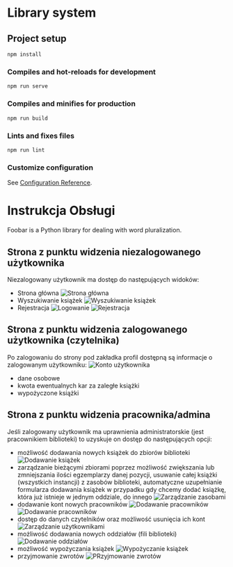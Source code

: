 # Library system

## Project setup
```
npm install
```

### Compiles and hot-reloads for development
```
npm run serve
```

### Compiles and minifies for production
```
npm run build
```

### Lints and fixes files
```
npm run lint
```

### Customize configuration
See [Configuration Reference](https://cli.vuejs.org/config/).

# Instrukcja Obsługi 

Foobar is a Python library for dealing with word pluralization.

## Strona z punktu widzenia niezalogowanego użytkownika

Niezalogowany użytkownik ma dostęp do następujących widoków:
- Strona główna
![Strona główna](./images_readme/13.PNG)
- Wyszukiwanie książek
![Wyszukiwanie książek](./images_readme/1.PNG)
- Rejestracja
![Logowanie](./images_readme/2.PNG)
![Rejestracja](./images_readme/3.PNG)



## Strona z punktu widzenia zalogowanego użytkownika (czytelnika)

Po zalogowaniu do strony pod zakładka profil dostępną są informacje o zalogowanym użytkowniku:
![Konto użytkownika](./images_readme/12.PNG)
- dane osobowe
- kwota ewentualnych kar za zaległe książki
- wypożyczone książki


## Strona z punktu widzenia pracownika/admina
Jeśli zalogowany użytkownik ma uprawnienia administratorskie (jest pracownikiem biblioteki) to uzyskuje on dostęp do następujących opcji:
- możliwość dodawania nowych książek do zbiorów biblioteki
![Dodawanie książek](./images_readme/4.PNG)
- zarządzanie bieżącymi zbiorami poprzez możliwość zwiększania lub zmniejszania ilości egzemplarzy danej pozycji, usuwanie całej książki (wszystkich instancji) z zasobów biblioteki, automatyczne uzupełnianie formularza dodawania książek w przypadku gdy chcemy dodać książkę, która już istnieje w jednym oddziale, do innego
![Zarządzanie zasobami](./images_readme/5.PNG)
- dodawanie kont nowych pracowników
![Dodawanie pracowników](./images_readme/6.PNG)
![Dodawanie pracowników](./images_readme/7.PNG)
- dostęp do danych czytelników oraz możliwość usunięcia ich kont
![Zarządzanie użytkownikami](./images_readme/8.PNG)
- możliwość dodawania nowych oddziałów (fili biblioteki)
![Dodawanie oddziałów](./images_readme/9.PNG)
- możliwość wypożyczania książek
![Wypożyczanie książek](./images_readme/10.PNG)
- przyjmowanie zwrotów
![PRzyjmowanie zwrotów](./images_readme/11.PNG)
 

